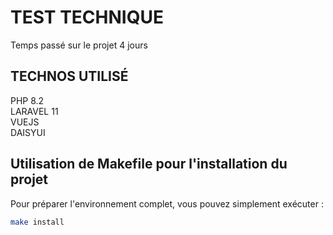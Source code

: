 # TEST TECHNIQUE

Temps passé sur le projet 4 jours

## TECHNOS UTILISÉ
PHP 8.2  
LARAVEL 11  
VUEJS  
DAISYUI  

## Utilisation de Makefile pour l'installation du projet

Pour préparer l'environnement complet, vous pouvez simplement exécuter :

```bash
make install
